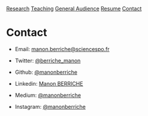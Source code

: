 [Research](Research/research.md)      [Teaching](teaching.md)      [General Audience](general-audience.md)     [Resume](resume.md)      [Contact](contact.md)

# Contact

* Email: [manon.berriche@sciencespo.fr](manon.berriche@sciencespo.fr)

* Twitter: [@berriche_manon](https://twitter.com/berriche_manon)

* Github: [@manonberriche](https://github.com/manonberriche)

* Linkedin: [Manon BERRICHE](https://www.linkedin.com/in/manon-berriche)

* Medium: [@manonberriche](https://medium.com/@manonberriche)

* Instagram: [@manonberriche](https://www.instagram.com/manonberriche)




